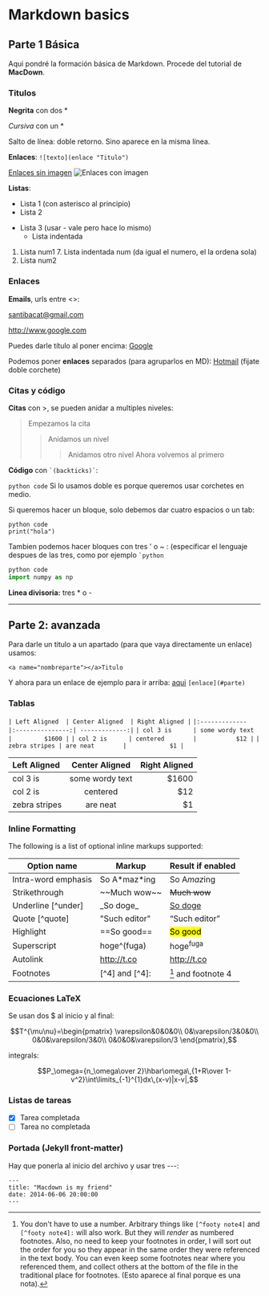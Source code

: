 # Markdown basics

## <a name="part1"></a>Parte 1 Básica

Aqui pondré la formación básica de Markdown. Procede del tutorial de **MacDown**.

### Titulos 
**Negrita** con dos *

*Cursiva* con un *

Salto de línea: doble retorno.
Sino aparece en la misma línea.

**Enlaces**:
`![texto](enlace "Titulo")`

[Enlaces sin imagen](http://www.google.com)
![Enlaces con imagen](http://macdown.uranusjr.com/static/images/logo-160.png)

**Listas**:

* Lista 1 (con asterisco al principio)
* Lista 2
- Lista 3 (usar - vale pero hace lo mismo)
	- Lista indentada

1. Lista num1
	7. Lista indentada num (da igual el numero, el la ordena sola)
2. Lista num2

### Enlaces
**Emails**, urls entre <>:

<santibacat@gmail.com>

<http://www.google.com>

Puedes darle título al poner encima:
[Google](http://www.google.com "Google España")

Podemos poner **enlaces** separados (para agruparlos en MD):
[Hotmail][hotmail_web] (fijate doble corchete)

[hotmail_web]: http://www.hotmail.com "Outlook"


### Citas y código

**Citas** con >, se pueden anidar a multiples niveles:

> Empezamos la cita
> > Anidamos un nivel
> > > Anidamos otro nivel
> Ahora volvemos al primero

**Código** con `` `(backticks)` ``:

`python code`
Si lo usamos doble es porque queremos usar corchetes en medio.

Si queremos hacer un bloque, solo debemos dar cuatro espacios o un tab:

    python code
    print("hola")

Tambien podemos hacer bloques con tres ' o ~ :
(especificar el lenguaje despues de las tres, como por ejemplo `` `python ``

```python
python code
import numpy as np
```


**Linea divisoria:** tres * o -

***

## <a name="part2"></a>Parte 2: avanzada

Para darle un titulo a un apartado (para que vaya directamente un enlace) usamos:

`<a name="nombreparte"></a>Titulo`

Y ahora para un enlace de ejemplo para ir arriba: [aqui](#part1) `[enlace](#parte)`


### Tablas


`| Left Aligned  | Center Aligned  | Right Aligned |`
`|:------------- |:---------------:| -------------:|`
`| col 3 is      | some wordy text |         $1600 |`
`| col 2 is      | centered        |           $12 |`
`| zebra stripes | are neat        |            $1 |`

| Left Aligned  | Center Aligned  | Right Aligned |
|:------------- |:---------------:| -------------:|
| col 3 is      | some wordy text |         $1600 |
| col 2 is      | centered        |           $12 |
| zebra stripes | are neat        |            $1 |

### Inline Formatting

The following is a list of optional inline markups supported:

Option name         | Markup           | Result if enabled     |
--------------------|------------------|-----------------------|
Intra-word emphasis | So A\*maz\*ing   | So A<em>maz</em>ing   |
Strikethrough       | \~~Much wow\~~   | <del>Much wow</del>   |
Underline [^under]  | \_So doge\_      | <u>So doge</u>        |
Quote [^quote]      | \"Such editor\"  | <q>Such editor</q>    |
Highlight           | \==So good\==    | <mark>So good</mark>  |
Superscript         | hoge\^(fuga)     | hoge<sup>fuga</sup>   |
Autolink            | http://t.co      | <http://t.co>         |
Footnotes           | [\^4] and [\^4]: | [^4] and footnote 4   |

[^4]: You don't have to use a number. Arbitrary things like `[^footy note4]` and `[^footy note4]:` will also work. But they will *render* as numbered footnotes. Also, no need to keep your footnotes in order, I will sort out the order for you so they appear in the same order they were referenced in the text body. You can even keep some footnotes near where you referenced them, and collect others at the bottom of the file in the traditional place for footnotes.  (Esto aparece al final porque es una nota).


### Ecuaciones LaTeX  
Se usan dos $ al inicio y al final:

$$T^{\mu\nu}=\begin{pmatrix}
\varepsilon&0&0&0\\
0&\varepsilon/3&0&0\\
0&0&\varepsilon/3&0\\
0&0&0&\varepsilon/3
\end{pmatrix},$$

integrals:

$$P_\omega={n_\omega\over 2}\hbar\omega\,{1+R\over 1-v^2}\int\limits_{-1}^{1}dx\,(x-v)|x-v|,$$

### Listas de tareas
* [x] Tarea completada  
* [ ] Tarea no completada

### Portada (Jekyll front-matter)
Hay que ponerla al inicio del archivo y usar tres ---:

```
---
title: "Macdown is my friend"
date: 2014-06-06 20:00:00
---
```